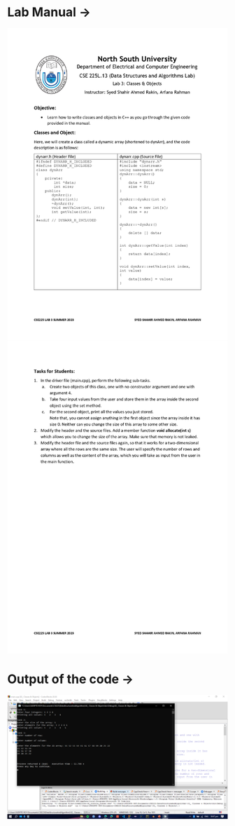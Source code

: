 <h1><b>Lab Manual → </b></h1>
<img src="Lab Manual and Output/Lab Manual Class 3 CSE225.13 Summer 2023_page-0001.jpg">

<img src="Lab Manual and Output/Lab Manual Class 3 CSE225.13 Summer 2023_page-0002.jpg">

<h1><b>Output of the code → </b></h1>
<img src="Lab Manual and Output/Output-02_Classes & Objects.png">
